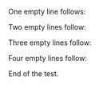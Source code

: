 One empty line follows:

Two empty lines follow:


Three empty lines follow:



Four empty lines follow:




End of the test.
